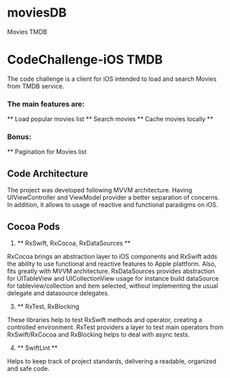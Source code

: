 # moviesDB
Movies TMDB

# CodeChallenge-iOS TMDB
The code challenge is a client for iOS intended to load and search Movies from TMDB service. 

### The main features are:

  ** Load popular movies list
  ** Search movies
  ** Cache movies locally
  ** 

### Bonus: 
  ** Pagination for Movies list

## Code Architecture

The project was developed following MVVM architecture. Having UIViewController and ViewModel provider a better separation of concerns. In addition, it allows to usage of reactive and functional paradigms on iOS.

## Cocoa Pods

1. ** RxSwift, RxCocoa, RxDataSources **

RxCocoa brings an abstraction layer to iOS components and RxSwift adds the ability to use functional and reactive features to Apple plattform. Also, fits greatly with MVVM architecture. RxDataSources provides abstraction for UITableView and UICollectionView usage for instance build dataSource for tableview/collection and item selected, without implementing the usual delegate and datasource delegates. 

3. ** RxTest, RxBlocking

These libraries help to test RxSwift methods and operator, creating a controlled environment. RxTest providers a layer to test main operators from RxSwift/RxCocoa and RxBlocking helps to deal with async tests.

4. ** SwiftLint **

Helps to keep track of project standards, delivering a readable, organized and safe code.
